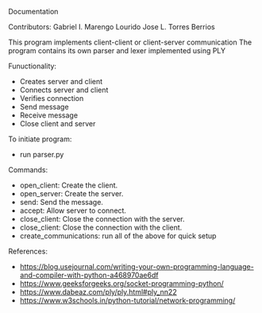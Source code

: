 Documentation

Contributors:
 Gabriel I. Marengo Lourido
 Jose L. Torres Berrios

This program implements client-client or client-server communication
The program contains its own parser and lexer implemented using PLY

Funuctionality:
- Creates server and client
- Connects server and client
- Verifies connection
- Send message
- Receive message
- Close client and server

To initiate program:
- run parser.py

Commands:
- open_client: Create the client.
- open_server: Create the server.
- send: Send the message.
- accept: Allow server to connect.
- close_client: Close the connection with the server.
- close_client: Close the connection with the client.
- create_communications: run all of the above for quick setup

References:
- https://blog.usejournal.com/writing-your-own-programming-language-and-compiler-with-python-a468970ae6df 
- https://www.geeksforgeeks.org/socket-programming-python/
- https://www.dabeaz.com/ply/ply.html#ply_nn22
- https://www.w3schools.in/python-tutorial/network-programming/
